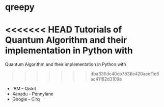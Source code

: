 # qreepy
<<<<<<< HEAD
Tutorials of Quantum Algorithm and their implementation in Python with 
=======
Quantum Algorithm and their implementation in Python with 
>>>>>>> dba330dc40cb7836e420aeef1e8ac41182d3109a

*  IBM - Qiskit
*  Xanadu - Pennylane
*  Google - Cirq
